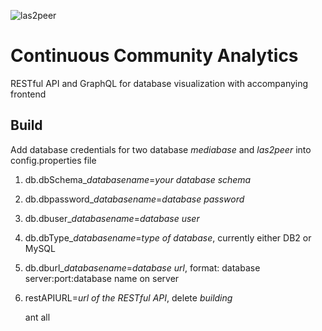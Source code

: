 ![las2peer](https://rwth-acis.github.io/las2peer/logo/vector/las2peer-logo.svg)

# Continuous Community Analytics

RESTful API and GraphQL for database visualization with accompanying frontend

## Build
Add database credentials for two database *mediabase* and *las2peer* into config.properties file

1. db.dbSchema_*databasename*=*your database schema*
2. db.dbpassword_*databasename*=*database password*
3. db.dbuser_*databasename*=*database user*
4. db.dbType_*databasename*=*type of database*, currently either DB2 or MySQL
5. db.dburl_*databasename*=*database url*, format: database server:port:database name on server
6. restAPIURL=*url of the RESTful API*, delete *building*




    ant all
    

